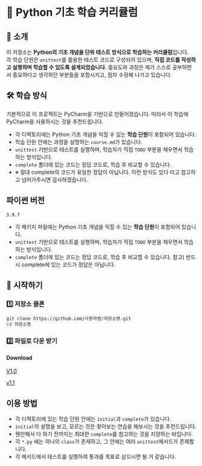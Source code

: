 # 🐍 Python 기초 학습 커리큘럼

## 📖 소개
이 저장소는 **Python의 기초 개념을 단위 테스트 방식으로 학습하는 커리큘럼**입니다.  
각 학습 단원은 `unittest`를 활용한 테스트 코드로 구성되어 있으며, **직접 코드를 작성하고 실행하며 학습할 수 있도록 설계되었습니다.**
중요도와 과정은 제가 스스로 공부하면서 중요하다고 생각하던 부분들을 포함시키고, 점차 수정해 나가고 있습니다.

## 🛠️ 학습 방식
기본적으로 이 프로젝트는 PyCharm을 기반으로 만들어졌습니다.
따라서 이 학습에 PyCharm을 사용하시는 것을 추천드립니다.
- 각 디렉토리에는 Python 기초 개념을 익힐 수 있는 **학습 단원**이 포함되어 있습니다.
- 학습 단원 안에는 과정을 설명하는 `course.md`가 있습니다.
- `unittest` 기반으로 테스트를 실행하며, 학습자가 직접 `TODO` 부분을 채우면서 학습하는 방식입니다.
- `complete` 폴더에 있는 코드는 정답 코드로, 학습 후 비교할 수 있습니다.
- ※ 절대 complete의 코드가 유일한 정답이 아닙니다. 이런 방식도 있다 라고 참고하고 넘어가주시면 감사하겠습니다.

## 파이썬 버전
`3.9.7`

- 각 패키지 파일에는 Python 기초 개념을 익힐 수 있는 **학습 단원**이 포함되어 있습니다.
- `unittest` 기반으로 테스트를 실행하며, 학습자가 직접 `TODO` 부분을 채우면서 학습하는 방식입니다.
- `complete` 폴더에 있는 코드는 정답 코드로, 학습 후 비교할 수 있습니다. 참고) 반드시 complete에 있는 코드가 정답은 아닙니다.

## 🚀 시작하기
### 1️⃣ 저장소 클론

```bash
git clone https://github.com/사용자명/저장소명.git
cd 저장소명
```

### 2️⃣ 파일로 다운 받기
#### Download
[V1.0](https://github.com/kangdora/EduPy/archive/refs/tags/v1.0.zip)

[v1.1](https://github.com/kangdora/EduPy/archive/refs/tags/v1.1.0.zip)

## 이용 방법
- 각 디렉토리에 있는 학습 단원 안에는 `initial`과 `complete`가 있습니다.
- `initial`의 설명을 보고, 모르는 것은 찾아보는 연습을 해보시는 것을 추천드립니다.
- 웬만해서 다 하기 전까지는 최대한 `complete`를 참고하는 것을 지양하는 바입니다.
- 각 `*.py` 에는 하나의 `class`가 존재하고, 그 안에는 여러 `unittest`메서드가 존재합니다.
- 각 메서드에서 테스트를 실행하여 통과를 목표로 삼으시면 될 거 같습니다.

